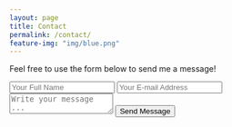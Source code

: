 ```yaml
---
layout: page
title: Contact
permalink: /contact/
feature-img: "img/blue.png"
---
```


Feel free to use the form below to send me a message!

<form action="https://getsimpleform.com/messages?form_api_token=b0435d9729c239cea929527df6f8dd65" method="post">
  <!-- the redirect_to is optional, the form will redirect to the referrer on submission -->
  <input type='hidden' name='redirect_to' value='http://swentling87.github.io/portfolio-iro/thank-you/' />
  <input type='text' name='name' placeholder='Your Full Name' />
  <input type='email' name='email' placeholder='Your E-mail Address' />
  <textarea name='message' placeholder='Write your message ...'></textarea>
  <input type='submit' value='Send Message' />
</form>
